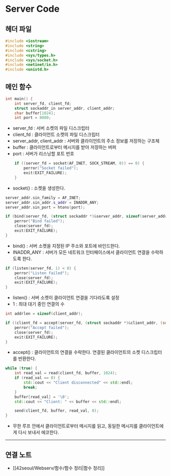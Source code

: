 # Server Code
## 헤더 파일
```cpp
#include <iostream>
#include <string>
#include <cstring>
#include <sys/types.h>
#include <sys/socket.h>
#include <netinet/in.h>
#include <unistd.h>
```

## 메인 함수
```cpp
int main() {
	int server_fd, client_fd;
	struct sockaddr_in server_addr, client_addr;
	char buffer[1024];
	int port = 8080;

```
- server_fd : 서버 소켓의 파일 디스크립터
- client_fd : 클라이언트 소켓의 파일 디스크립터
- server_addr, client_addr : 서버와 클라이언트의 주소 정보를 저장하는 구조체
- buffer : 클라이언트로부터 메시지를 받아 저장하는 버퍼
- port : 서버가 리스닝할 포트 번호
```cpp
	if ((server_fd = socket(AF_INET, SOCK_STREAM, 0)) == 0) {
		perror("Socket failed");
		exit(EXIT_FAILURE);
	}
```
- socket() : 소켓을 생성한다.
```cpp
server_addr.sin_family = AF_INET;
server_addr.sin_addr.s_addr = INADDR_ANY;
server_addr.sin_port = htons(port);

if (bind(server_fd, (struct sockaddr *)&server_addr, sizeof(server_addr)) < 0) {
    perror("Bind failed");
    close(server_fd);
    exit(EXIT_FAILURE);
}
```
- bind() : 서버 소켓을 지정된 IP 주소와 포트에 바인드한다.
- INADDR_ANY : 서버가 모든 네트워크 인터페이스에서 클라이언트 연결을 수락하도록 한다.
```cpp
if (listen(server_fd, 1) < 0) {
    perror("Listen failed");
    close(server_fd);
    exit(EXIT_FAILURE);
}
```
- listen() : 서버 소켓이 클라이언트 연결을 기다라도록 설정
- 1 : 최대 대기 중인 연결의 수
```cpp
int addrlen = sizeof(client_addr);

if ((client_fd = accept(server_fd, (struct sockaddr *)&client_addr, (socklen_t*)&addrlen)) < 0) {
    perror("Accept failed");
    close(server_fd);
    exit(EXIT_FAILURE);
}
```
- accept() : 클라이언트의 연결을 수락한다. 연결된 클라이언트의 소켓 디스크립터를 반환한다.
```cpp
while (true) {
    int read_val = read(client_fd, buffer, 1024);
    if (read_val == 0) {
        std::cout << "Client disconnected" << std::endl;
        break;
    }
    buffer[read_val] = '\0';
    std::cout << "Client: " << buffer << std::endl;

    send(client_fd, buffer, read_val, 0);
}
```
- 무한 루프 안에서 클라이언트로부터 메시지를 읽고, 동일한 메시지를 클라이언트에게 다시 보내서 에코한다.

---
## 연결 노트
- [[42seoul/Webserv/함수/함수 정리|함수 정리]]
